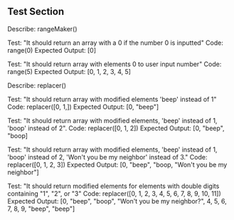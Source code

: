 

## Test Section

Describe: rangeMaker()

Test: "It should return an array with a 0 if the number 0 is inputted"
Code: range(0)
Expected Output: [0]

Test: "It should return array with elements 0 to user input number"
Code: range(5)
Expected Output: [0, 1, 2, 3, 4, 5]

Describe: replacer()

Test: "It should return array with modified elements 'beep' instead of 1"
Code: replacer([0, 1,])
Expected Output: [0, "beep"]

Test: "It should return array with modified elements, 'beep' instead of 1, 'boop' instead of 2".
Code: replacer([0, 1, 2])
Expected Output: [0, "beep", "boop]

Test: "It should return array with modified elements, 'beep' instead of 1, 'boop' instead of 2, 'Won't you be my neighbor' instead of 3."
Code: replacer([0, 1, 2, 3])
Expected Output: [0, "beep", "boop, "Won't you be my neighbor"]

Test: "It should return modified elements for elements with double digits containing "1", "2", or "3"
Code: replacer([0, 1, 2, 3, 4, 5, 6, 7, 8, 9, 10, 11])
Expected Output: [0, "beep", "boop", "Won't you be my neighbor?", 4, 5, 6, 7, 8, 9, "beep", "beep"]